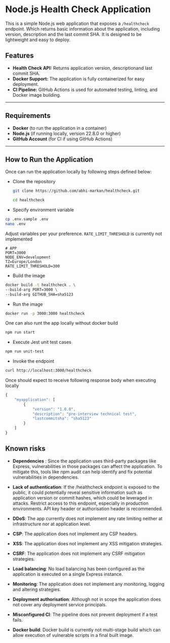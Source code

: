 # Node.js Health Check Application

This is a simple Node.js web application that exposes a `/healthcheck` endpoint.
Which returns basic information about the application, including version, description
and the last commit SHA. It is designed to be lightweight and easy to deploy.

## Features

- **Health Check API:** Returns application version, descriptionand last commit SHA.
- **Docker Support:** The application is fully containerized for easy deployment.
- **CI Pipeline:** GitHub Actions is used for automated testing, linting, and Docker
  image building.

---

## Requirements

- **Docker** (to run the application in a container)
- **Node.js** (if running locally, version 22.8.0 or higher)
- **GitHub Account** (for CI if using GitHub Actions)

---

## How to Run the Application

Once can run the application locally by following steps defined below:

- Clone the repository

  ```sh
  git clone https://github.com/abhi-markan/healthcheck.git

  cd healthcheck
  ```

- Specify environment variable

```sh
cp .env.sample .env
nano .env
```

Adjust variables per your preference.
`RATE_LIMIT_THRESHOLD` is currently not implemented

```text
# APP
PORT=3000
NODE_ENV=development
TZ=Europe/London
RATE_LIMIT_THRESHOLD=300
```

- Build the image

```sh
docker build -t healthcheck . \
--build-arg PORT=3000 \
--build-arg GITHUB_SHA=sha5123
```

- Run the image

```sh
docker run -p 3000:3000 healthcheck
```

One can also runt the app locally without docker build

```sh
npm run start
```

- Execute Jest unit test cases

```sh
npm run unit-test
```

- Invoke the endpoint

```sh
curl http://localhost:3000/healthcheck
```

Once should expect to receive following response body when executing locally

```javascript
{
    "myapplication": [
        {
            "version": "1.0.0",
            "description": "pre-interview technical test",
            "lastcommitsha": "sha5123"
        }
    ]
}
```

## Known risks

- **Dependencies** : Since the application uses third-party packages like Express,
  vulnerabilities in those packages can affect the application. To mitigate this,
  tools like npm audit can help identify and fix potential vulnerabilities in dependencies.

- **Lack of authentication**: If the /healthcheck endpoint is exposed to the public,
  it could potentially reveal sensitive information such as application version or
  commit hashes, which could be leveraged in attacks. Restrict access to this endpoint,
  especially in production environments. API key header or authorisation header is
  recommended.

- **DDoS**: The app currently does not implement any rate limiting neither at infrastructure
  nor at application level.

- **CSP**: The application does not implement any CSP headers.

- **XSS**: The application does not implement any XSS mitigation strategies.

- **CSRF**: The application does not implement any CSRF mitigation strategies.

- **Load balancing**: No load balancing has been configured as the application
  is executed on a single Express instance.

- **Monitoring**: The application does not implement any monitoring, logging
  and altering strategies.

- **Deployment authorisation**: Although not in scope the application does not
  cover any deployment service principals.

- **Misconfigured CI**: The pipeline does not prevent deployment if a test fails.

- **Docker build**: Docker build is currently not multi-stage build which can allow
  execution of vulnerable scripts in a final built image.
